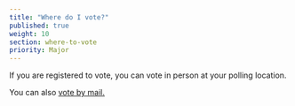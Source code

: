 ```yaml
---
title: "Where do I vote?"
published: true
weight: 10
section: where-to-vote
priority: Major
---
```


If you are registered to vote, you can vote in person at your polling location.

You can also <a href="http://vbm.link.html">vote by mail.</a>
